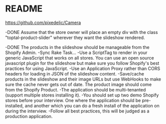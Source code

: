 # README

https://github.com/pixedelic/Camera

-DONE Assume that the store owner will place an empty div with the class "toptal-product-slider" wherever they want the slideshow rendered.

-DONE The products in the slideshow should be manageable from the Shopify Admin.
-Sync Rake Task...
-Use a ScriptTag to render in your generic JavaScript that works on all stores. You can use an open source javascript plugin for the slideshow but make sure you follow Shopify's best practices for using JavaScript.
-Use an Application Proxy rather than CORS headers for loading in JSON of the slideshow content.
-Save/cache products in the slideshow and their image URLs but use WebHooks to make sure the cache never gets out of date. The product image should come from the Shopify Product.
-The application should be multi-tenanted (support multiple stores installing it).
-You should set up two demo Shopify stores before your interview. One where the application should be pre-installed, and another which you can do a fresh install of the application on during the interview.
-Follow all best practices, this will be judged as a production application.


